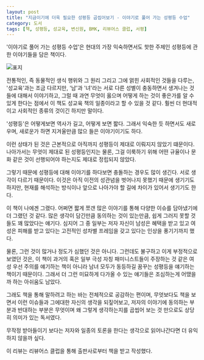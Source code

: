 ```yaml
---
layout: post
title: "지금이기에 더욱 필요한 성평등 곱씹어보기 - 이야기로 풀어 가는 성평등 수업"
category: 도서
tags: [책, 성평등, 성교육, 변신원, BMK, 리뷰어스 클럽, 서평]
---
```


'이야기로 풀어 가는 성평등 수업'은
현대의 가장 익숙하면서도 핫한 주제인 성평등에 관한 이야기들을 담은 책이다.

![표지](https://images2.imgbox.com/a1/50/TZ9Ki3D7_o.jpg)

전통적인, 즉 동물적인 생식 행위와 그 원리 그리고 그에 얽힌 사회적인 것들을 다루는, '성교육'과는 조금 다르지만,
'남'과 '녀'라는 서로 다른 성별이 충동하면서 생겨나는 것들에 대해서 이야기하고,
그럴 때 과연 무엇이 옳으며 어떻게 하는 것이 좋은가를 알 수 있게 한다는 점에서
이 책도 성교육 책의 일종이라고 할 수 있을 것 같다.
훨씬 더 현대적이고 사회적인 종류의 것이긴 하지만 말이다.

'성평등'은 어떻게보면 역사가 길고, 어떻게 보면 짧다.
그래서 익숙한 듯 하면서도 새로우며,
새로운가 하면 지겨울만큼 많으 들은 이야기이기도 하다.

이런 상태가 된 것은 근본적으로 아직까지 성평등이 제대로 이뤄지지 않았기 떄문이다.
나아가서는 무엇이 제대로 된 성평등인지는 물론,
그걸 이룩하기 위해 어떤 규율이나 문화 같은 것이 선행되어야 하는지도 제대로 정립되지 않았다.

그렇기 때문에 성평등에 대해 이야기를 하다보면 충돌하는 경우도 많이 생긴다.
서로 생각이 다르기 때문이다.
이것은 아직 이전의 성관념을 벗어나지 못했기 때문에 생기기도 하지만,
현재를 해석하는 방식이나 앞으로 나아가야 할 길에 차이가 있어서 생기기도 한다.

이 책이 나에겐 그랬다.
어쩌면 짧게 쪼갠 많은 이야기를 통해 다양한 이슈를 담아냈기에 더 그랬던 것 같다.
많은 생각이 담긴만큼 동의하는 것이 있는만큼, 쉽게 그러지 못할 것들도 꽤 많았다는 얘기다.
심지어 그 중 일부는
저자 자신이 남성은 혜택을 받고 있고 여성은 피해를 받고 있다는
고전적인 성차별 프레임을 갖고 있다는 인상을 풍기기까지 했다.

물론, 그런 것이 많거나 정도가 심했던 것은 아니다.
그런데도 불구하고 이게 부정적으로 보였던 것은,
이 책이 과거의 혹은 일부 극성 자칭 패미니스트들이 주장하는 것 같은
여성 우선 주의를 얘기하는 책이 아니라
남녀 모두가 동등하길 꿈꾸는 성평등을 얘기하는 책이기 때문이다.
그래서 더 그런 미묘하게 다가올 수 있는 얘기들은 조심하는게 어땠을까 하는 아쉬움도 남았다.

그래도 책을 통해 말하려고 하는 바는 전체적으로 공감하는 편이며,
무엇보다도 책을 보면서 이런 이슈들과 그에대한 자신의 생각을 되짚어보고,
저자의 이야기에 동의하는 부분과 반대하는 부분은 무엇이며
왜 그렇게 생각하는지를 곱씹어 보는 것 만으로도
상당히 의미가 있는 독서였다.

무작정 받아들이기 보다는
저자와 일종의 토론을 한다는 생각으로 읽어나간다면 더 유익하지 않을까 싶다.



<div class="im im-info">
이 리뷰는 리뷰어스 클럽을 통해 출판사로부터 책을 받고 작성했다.
</div>
